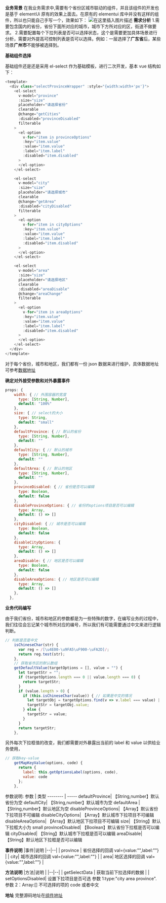 **业务背景**
在我业务需求中,需要有个省份区城市联动的组件，并且该组件的开发也是基于 elementUi 原有的效果上面去。在原有的 elementui 库中并没有这样的组件，所以也只能自己手写一个，效果如下：
![在这里插入图片描述](https://img-blog.csdnimg.cn/20210104104621735.png?x-oss-process=image/watermark,type_ZmFuZ3poZW5naGVpdGk,shadow_10,text_aHR0cHM6Ly9ibG9nLmNzZG4ubmV0L09ubHlfcnVpd2Vu,size_16,color_FFFFFF,t_70)
**需求分析** 1.需要包含国内的省份，省份下面所对应的城市，城市下方所对应的区，街道不做要求。 2.需要配置每个下拉列表是否可以选择状态，这个是需要更加具体场景进行分析，需要对外提高可控制列表是否可以选择。例如：一层选择了**广东省**后，某些场景**广州市**不能够被选择到。

**基础组件选择**

基础组件还是还是采用 el-select 作为基础模板，进行二次开发，基本 vue 结构如下：

```javascript
<template>
  <div class="selectProvinceWrapper" :style="{width:width+'px'}">
    <el-select
      v-model="province"
      :size="size"
      placeholder="请选择省份"
      clearable
      @change="getCities"
      :disabled="provinceDisabled"
      filterable
    >
      <el-option
        v-for="item in provinceOptions"
        :key="item.value"
        :value="item.value"
        :label="item.label"
        :disabled="item.disabled"
      >
      </el-option>
    </el-select>

    <el-select
      v-model="city"
      :size="size"
      placeholder="请选择城市"
      clearable
      @change="getArea"
      :disabled="cityDisabled"
      filterable
    >
      <el-option
        v-for="item in cityOptions"
        :key="item.value"
        :value="item.value"
        :label="item.label"
        :disabled="item.disabled"
      >
      </el-option>
    </el-select>

    <el-select
      v-model="area"
      :size="size"
      placeholder="请选择地区"
      clearable
      :disabled="areaDisable"
      @change="areaChange"
      filterable
    >
      <el-option
        v-for="item in areaOptions"
        :key="item.value"
        :value="item.value"
        :label="item.label"
        :disabled="item.disabled"
      >
      </el-option>
    </el-select>
  </div>
</template>
```

对于每个省份，城市和地区，我们都有一份 json 数据来进行维护，具体数据地址可参考[数据地址](https://github.com/whenTheMorningDark/vue-kai-admin/blob/master/src/components/selectProvince/districts.js)

**确定对外接受参数和对外暴露事件**

```javascript
props: {
    width: { // 外围容器的宽度
      type: [String, Number],
      default: "100%"
    },
    size: { // select的大小
      type: String,
      default: "small"
    },
    defaultProvince: { // 默认的省份
      type: [String, Number],
      default: ""
    },
    defaultCity: { // 默认的城市
      type: [String, Number],
      default: ""
    },
    defaultArea: { // 默认的地区
      type: [String, Number],
      default: ""
    },
    provinceDisabled: { // 省份是否可以编辑
      type: Boolean,
      default: false
    },
    disableProvinceOptions: { // 省份的options项目是否可以编辑
      type: Array,
      default: () => []
    },
    cityDisabled: { // 城市是否可以编辑
      type: Boolean,
      default: false
    },
    disableCityOptions: {
      type: Array,
      default: () => []
    },
    areaDisable: { // 地区是否可以编辑
      type: Boolean,
      default: false
    },
    disableAreaOptions: { // 地区是否可以编辑
      type: Array,
      default: () => []
    },
  },
```

**业务代码编写**

由于我们省份，城市和地区的参数都是为一些特殊的数字，在编写业务的过程中，我们往往会忘记某个城市所对应的编号，所以我们有可能需要通过中文来进行逻辑判断。

```javascript
// 判断是否是中文
    isChineseChar(str) {
      var reg = /[\u4E00-\u9FA5\uF900-\uFA2D]/;
      return reg.test(str);
    },
    // 获取省市区的默认数组
    getDefaultValue(targetOptions = [], value = "") {
      let targetStr = "";
      if (targetOptions.length === 0 || value.length === 0) {
        return targetStr;
      }
      if (value.length > 0) {
        if (this.isChineseChar(value)) { // 如果是中文的情况
          let targetObj = targetOptions.find(v => v.label === value) || {};
          targetStr = targetObj.value;
        } else {
          targetStr = value;
        }
      }
      return targetStr;
    },
```

另外每次下拉框值的改变，我们都需要对外暴露出当前的 label 和 value 以供给业务使用，

```javascript
// 获取key-value
    getMapKeyValue(options, code) {
      return {
        label: this.getOptionsLabel(options, code),
        value: code
      };
    },
```

参数说明:
参数 | 类型
-------- | -----
defaultProvince| 【String,number】默认省份为空
defaultCity| 【String,number】默认城市为空
defaultArea | 【String,number】默认地区为空
disableProvinceOptions| 【Array】默认省份下拉项目不可编辑
disableCityOptions| 【Array】默认城市下拉项目不可编辑
disableAreaOptions| 【Array】默认地区下拉项目不可编辑
size| 【String】默认下拉框大小为 small
provinceDisabled| 【Boolean】默认省份下拉框是否可以编辑
cityDisabled| 【String】默认城市下拉框是否可以编辑
areaDisable| 【String】默认地区下拉框是否可以编辑

**事件说明**
|事件|说明
|--|--|
| province | 省份选择的回调 val={value:"",label:""} |
| city| 城市选择的回调 val={value:"",label:""} |
| area| 地区选择的回调 val={value:"",label:""} |

**方法说明**
|方法|说明 |
|--|--|
| getSelectData | 获取当前下拉选择的数据 |
| setOptionsDisabled| 设置下拉项目是否可选 参数 1:type:"city area province".参数 2：Array:[] 不可选择的项的 code 或者中文

**地址**
完整源码地址在[组件地址](https://github.com/whenTheMorningDark/vue-kai-admin/blob/master/src/components/selectProvince/index.vue)
